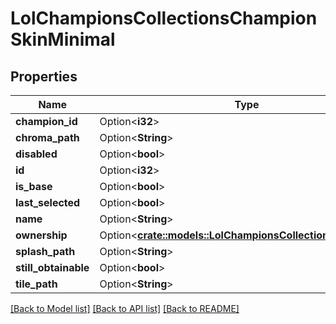 # LolChampionsCollectionsChampionSkinMinimal

## Properties

Name | Type | Description | Notes
------------ | ------------- | ------------- | -------------
**champion_id** | Option<**i32**> |  | [optional]
**chroma_path** | Option<**String**> |  | [optional]
**disabled** | Option<**bool**> |  | [optional]
**id** | Option<**i32**> |  | [optional]
**is_base** | Option<**bool**> |  | [optional]
**last_selected** | Option<**bool**> |  | [optional]
**name** | Option<**String**> |  | [optional]
**ownership** | Option<[**crate::models::LolChampionsCollectionsOwnership**](LolChampionsCollectionsOwnership.md)> |  | [optional]
**splash_path** | Option<**String**> |  | [optional]
**still_obtainable** | Option<**bool**> |  | [optional]
**tile_path** | Option<**String**> |  | [optional]

[[Back to Model list]](../README.md#documentation-for-models) [[Back to API list]](../README.md#documentation-for-api-endpoints) [[Back to README]](../README.md)


